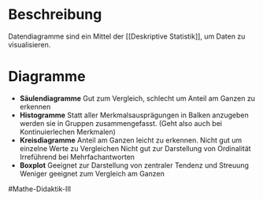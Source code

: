 # Beschreibung
Datendiagramme sind ein Mittel der [[Deskriptive Statistik]], um Daten zu visualisieren.

# Diagramme
- **Säulendiagramme**
Gut zum Vergleich, schlecht um Anteil am Ganzen zu erkennen
- **Histogramme**
Statt aller Merkmalsausprägungen in Balken anzugeben werden sie in Gruppen zusammengefasst. (Geht also auch bei Kontinuierlechen Merkmalen)
- **Kreisdiagramme**
Anteil am Ganzen leicht zu erkennen. 
Nicht gut um einzelne Werte zu Vergleichen
Nicht gut zur Darstellung von Ordinalität
Irreführend bei Mehrfachantworten
- **Boxplot**
Geeignet zur Darstellung von zentraler Tendenz und Streuung
Weniger geeignet zum Vergleich am Ganzen

#Mathe-Didaktik-III 


